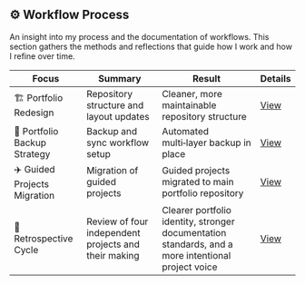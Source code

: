 ## ⚙️ Workflow Process

An insight into my process and the documentation of workflows. This section gathers the methods and reflections that guide how I work and how I refine over time.


| Focus              | Summary                              | Result                                  | Details |
|-----------------------------|-------------------------------------------|-------------------------------------------|------|
| 🏗️ Portfolio Redesign          | Repository structure and layout updates   | Cleaner, more maintainable repository structure  | [View](https://github.com/musman-uk/portfolio/blob/main/workflow-process/portfolio-design/README.md) |
| 💾 Portfolio Backup Strategy   | Backup and sync workflow setup            | Automated multi‑layer backup in place      | [View](https://github.com/musman-uk/portfolio/blob/main/workflow-process/portfolio-backup-strategy/README.md) |
| ✈️ Guided Projects Migration   | Migration of guided projects              | Guided projects migrated to main portfolio repository | [View](https://github.com/musman-uk/portfolio/blob/main/workflow-process/guided-projects-migration/README.md) |
| 🔮 Retrospective Cycle            | Review of four independent projects and their making | Clearer portfolio identity, stronger documentation standards, and a more intentional project voice | [View](https://github.com/musman-uk/portfolio/blob/main/workflow-process/retrospective-cycle/README.md) |


